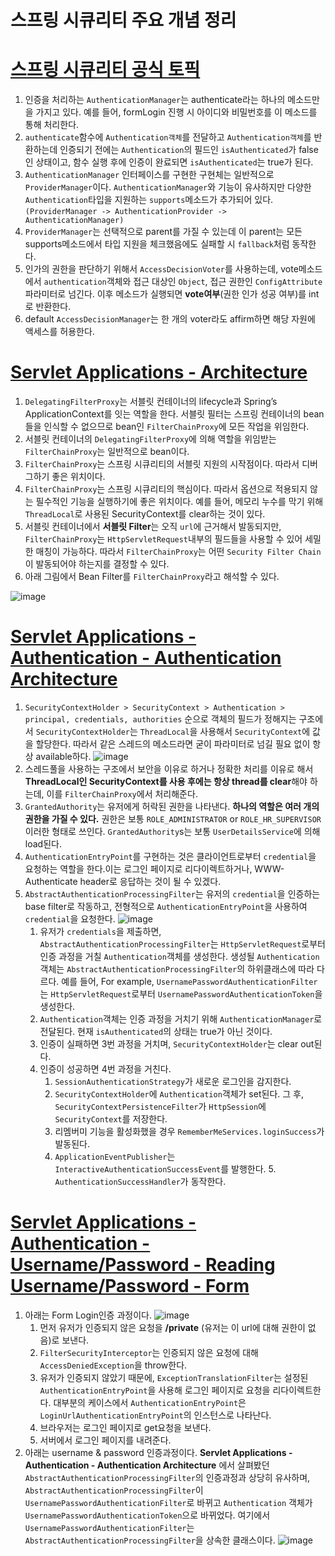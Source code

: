 스프링 시큐리티 주요 개념 정리
===
# [스프링 시큐리티 공식 토픽](https://spring.io/guides/topicals/spring-security-architecture)
1. 인증을 처리하는 `AuthenticationManager`는 authenticate라는 하나의 메소드만을 가지고 있다. 예를 들어, formLogin 진행 시 아이디와 비밀번호를 이 메소드를 통해 처리한다.
2. `authenticate`함수에 `Authentication객체`를 전달하고 `Authentication객체`를 반환하는데 인증되기 전에는 `Authentication`의 필드인 `isAuthenticated`가 false인 상태이고, 함수 실행 후에 인증이 완료되면 `isAuthenticated`는 true가 된다.
3. `AuthenticationManager` 인터페이스를 구현한 구현체는 일반적으로 `ProviderManager`이다. `AuthenticationManager`와 기능이 유사하지만 다양한 `Authentication`타입을 지원하는 `supports`메소드가 추가되어 있다.`(ProviderManager -> AuthenticationProvider -> AuthenticationManager)`
4. `ProviderManager`는 선택적으로 parent를 가질 수 있는데 이 parent는 모든 supports메소드에서 타입 지원을 체크했음에도 실패할 시 `fallback`처럼 동작한다.
5. 인가의 권한을 판단하기 위해서 `AccessDecisionVoter`를 사용하는데, vote메소드에서 `authentication`객체와 접근 대상인 `Object`, 접근 권한인 `ConfigAttribute` 파라미터로 넘긴다. 이후 메소드가 실행되면 **vote여부**(권한 인가 성공 여부)를 int로 반환한다.
6. default `AccessDecisionManager`는 한 개의 voter라도 affirm하면 해당 자원에 액세스를 허용한다.

# [Servlet Applications - Architecture](https://docs.spring.io/spring-security/reference/servlet/architecture.html)
1. `DelegatingFilterProxy`는 서블릿 컨테이너의 lifecycle과 Spring’s ApplicationContext를 잇는 역할을 한다. 서블릿 필터는 스프링 컨테이너의 bean들을 인식할 수 없으므로 bean인 `FilterChainProxy`에 모든 작업을 위임한다.
2. 서블릿 컨테이너의 `DelegatingFilterProxy`에 의해 역할을 위임받는 `FilterChainProxy`는 일반적으로 bean이다.
3. `FilterChainProxy`는 스프링 시큐리티의 서블릿 지원의 시작점이다. 따라서 디버그하기 좋은 위치이다.
4. `FilterChainProxy`는 스프링 시큐리티의 핵심이다. 따라서 옵션으로 적용되지 않는 필수적인 기능을 실행하기에 좋은 위치이다. 예를 들어, 메모리 누수를 막기 위해 `ThreadLocal`로 사용된 SecurityContext를 clear하는 것이 있다.
5. 서블릿 컨테이너에서 **서블릿 Filter**는 오직 `url`에 근거해서 발동되지만, `FilterChainProxy`는 `HttpServletRequest`내부의 필드들을 사용할 수 있어 세밀한 매칭이 가능하다. 따라서 `FilterChainProxy`는 어떤 `Security Filter Chain`이 발동되어야 하는지를 결정할 수 있다.
6. 아래 그림에서 Bean Filter를 `FilterChainProxy`라고 해석할 수 있다.

![image](https://user-images.githubusercontent.com/55550753/162989585-7fc980ca-bc14-4443-b07f-59fd92b2780a.png)

# [Servlet Applications - Authentication - Authentication Architecture](https://docs.spring.io/spring-security/reference/servlet/authentication/architecture.html)
1. `SecurityContextHolder > SecurityContext > Authentication > principal, credentials, authorities` 순으로 객체의 필드가 정해지는 구조에서 `SecurityContextHolder`는 `ThreadLocal`을 사용해서 `SecurityContext`에 값을 할당한다. 따라서 같은 스레드의 메소드라면 굳이 파라미터로 넘길 필요 없이 항상 available하다.
![image](https://docs.spring.io/spring-security/reference/_images/servlet/authentication/architecture/securitycontextholder.png)
2. 스레드풀을 사용하는 구조에서 보안을 이유로 하거나 정확한 처리를 이유로 해서 **ThreadLocal인 SecurityContext를 사용 후에는 항상 thread를 clear**해야 하는데, 이를 `FilterChainProxy`에서 처리해준다.  
3. `GrantedAuthority`는 유저에게 허락된 권한을 나타낸다. **하나의 역할은 여러 개의 권한을 가질 수 있다.** 권한은 보통 `ROLE_ADMINISTRATOR` or `ROLE_HR_SUPERVISOR`이러한 형태로 쓰인다. `GrantedAuthority`s는 보통 `UserDetailsService`에 의해 load된다.
4. `AuthenticationEntryPoint`를 구현하는 것은 클라이언트로부터 `credential`을 요청하는 역할을 한다.이는 로그인 페이지로 리다이렉트하거나, WWW-Authenticate header로 응답하는 것이 될 수 있겠다.
5. `AbstractAuthenticationProcessingFilter`는 유저의 `credential`을 인증하는 base filter로 작동하고, 전형적으로 `AuthenticationEntryPoint`을 사용하여 `credential`을 요청한다.
![image](https://docs.spring.io/spring-security/reference/_images/servlet/authentication/architecture/abstractauthenticationprocessingfilter.png)  
   1. 유저가 `credentials`을 제출하면, `AbstractAuthenticationProcessingFilter`는 `HttpServletRequest`로부터 인증 과정을 거칠 `Authentication`객체를 생성한다. 생성될 `Authentication` 객체는 `AbstractAuthenticationProcessingFilter`의 하위클래스에 따라 다르다. 예를 들어,  For example, `UsernamePasswordAuthenticationFilter`는 `HttpServletRequest`로부터 `UsernamePasswordAuthenticationToken`을 생성한다.
   2. `Authentication`객체는 인증 과정을 거치기 위해 `AuthenticationManager`로 전달된다. 현재 `isAuthenticated`의 상태는 true가 아닌 것이다.
   3. 인증이 실패하면 3번 과정을 거치며, `SecurityContextHolder`는 clear out된다.
   4. 인증이 성공하면 4번 과정을 거친다.
      1. `SessionAuthenticationStrategy`가 새로운 로그인을 감지한다.
      2. `SecurityContextHolder`에 `Authentication`객체가 set된다. 그 후, `SecurityContextPersistenceFilter`가 `HttpSession`에 `SecurityContext`를 저장한다.
      3. 리멤버미 기능을 활성화했을 경우 `RememberMeServices.loginSuccess`가 발동된다.
      4. `ApplicationEventPublisher`는 `InteractiveAuthenticationSuccessEvent`를 발행한다.
      5.` AuthenticationSuccessHandler`가 동작한다.

# [Servlet Applications - Authentication - Username/Password - Reading Username/Password - Form](https://docs.spring.io/spring-security/reference/servlet/authentication/architecture.html)
1. 아래는 Form Login인증 과정이다.
![image](https://docs.spring.io/spring-security/reference/_images/servlet/authentication/unpwd/loginurlauthenticationentrypoint.png)
   1. 먼저 유저가 인증되지 않은 요청을 **/private** (유저는 이 url에 대해 권한이 없음)로 보낸다.
   2. `FilterSecurityInterceptor`는 인증되지 않은 요청에 대해 `AccessDeniedException`을 throw한다.
   3. 유저가 인증되지 않았기 때문에, `ExceptionTranslationFilter`는 설정된 `AuthenticationEntryPoint`을 사용해 로그인 페이지로 요청을 리다이렉트한다. 대부분의 케이스에서 `AuthenticationEntryPoint`은 `LoginUrlAuthenticationEntryPoint`의 인스턴스로 나타난다.
   4. 브라우저는 로그인 페이지로 get요청을 보낸다.
   5. 서버에서 로그인 페이지를 내려준다.
2. 아래는 username & password 인증과정이다. **Servlet Applications - Authentication - Authentication Architecture** 에서 살펴봤던 `AbstractAuthenticationProcessingFilter`의 인증과정과 상당히 유사하며, `AbstractAuthenticationProcessingFilter`이 `UsernamePasswordAuthenticationFilter`로 바뀌고 `Authentication` 객체가 `UsernamePasswordAuthenticationToken`으로 바뀌었다. 여기에서 `UsernamePasswordAuthenticationFilter`는 `AbstractAuthenticationProcessingFilter`을 상속한 클래스이다.
![image](https://docs.spring.io/spring-security/reference/_images/servlet/authentication/unpwd/usernamepasswordauthenticationfilter.png)
   